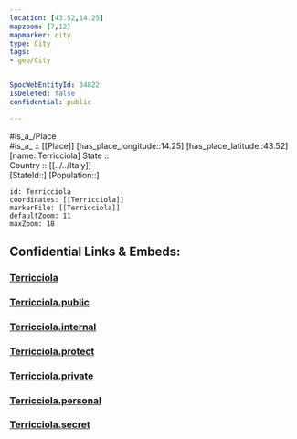 ```yaml
---
location: [43.52,14.25] 
mapzoom: [7,12] 
mapmarker: city 
type: City
tags:
- geo/City


SpocWebEntityId: 34822
isDeleted: false
confidential: public

---
```

#is_a_/Place  
#is_a_ :: [[Place]] 
[has_place_longitude::14.25] 
[has_place_latitude::43.52] 
[name::Terricciola] 
State ::  
Country :: [[../../Italy]]  
[StateId::] 
[Population::] 



```leaflet
id: Terricciola
coordinates: [[Terricciola]] 
markerFile: [[Terricciola]] 
defaultZoom: 11 
maxZoom: 18
```


## Confidential Links & Embeds: 

### [Terricciola](/_Standards/Earth/Continent/Europe/Europe~South/Italy/City/Terricciola.md) 

### [Terricciola.public](/_public/Earth/Continent/Europe/Europe~South/Italy/City/Terricciola.public.md) 

### [Terricciola.internal](/_internal/Earth/Continent/Europe/Europe~South/Italy/City/Terricciola.internal.md) 

### [Terricciola.protect](/_protect/Earth/Continent/Europe/Europe~South/Italy/City/Terricciola.protect.md) 

### [Terricciola.private](/_private/Earth/Continent/Europe/Europe~South/Italy/City/Terricciola.private.md) 

### [Terricciola.personal](/_personal/Earth/Continent/Europe/Europe~South/Italy/City/Terricciola.personal.md) 

### [Terricciola.secret](/_secret/Earth/Continent/Europe/Europe~South/Italy/City/Terricciola.secret.md)

